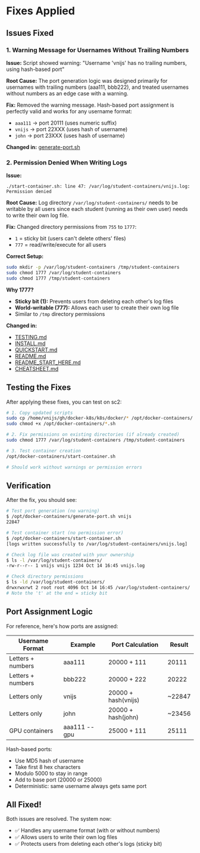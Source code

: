 # Fixes Applied

## Issues Fixed

### 1. Warning Message for Usernames Without Trailing Numbers

**Issue:**
Script showed warning: "Username 'vnijs' has no trailing numbers, using hash-based port"

**Root Cause:**
The port generation logic was designed primarily for usernames with trailing numbers (aaa111, bbb222), and treated usernames without numbers as an edge case with a warning.

**Fix:**
Removed the warning message. Hash-based port assignment is perfectly valid and works for any username format:
- `aaa111` → port 20111 (uses numeric suffix)
- `vnijs` → port 22XXX (uses hash of username)
- `john` → port 23XXX (uses hash of username)

**Changed in:** [generate-port.sh](generate-port.sh:33)

### 2. Permission Denied When Writing Logs

**Issue:**
```
./start-container.sh: line 47: /var/log/student-containers/vnijs.log: Permission denied
```

**Root Cause:**
Log directory `/var/log/student-containers/` needs to be writable by all users since each student (running as their own user) needs to write their own log file.

**Fix:**
Changed directory permissions from `755` to `1777`:
- `1` = sticky bit (users can't delete others' files)
- `777` = read/write/execute for all users

**Correct Setup:**
```bash
sudo mkdir -p /var/log/student-containers /tmp/student-containers
sudo chmod 1777 /var/log/student-containers
sudo chmod 1777 /tmp/student-containers
```

**Why 1777?**
- **Sticky bit (1):** Prevents users from deleting each other's log files
- **World-writable (777):** Allows each user to create their own log file
- Similar to `/tmp` directory permissions

**Changed in:**
- [TESTING.md](TESTING.md:72)
- [INSTALL.md](INSTALL.md:28)
- [QUICKSTART.md](QUICKSTART.md:23-24)
- [README.md](README.md:68)
- [README_START_HERE.md](README_START_HERE.md:110)
- [CHEATSHEET.md](CHEATSHEET.md:19)

## Testing the Fixes

After applying these fixes, you can test on sc2:

```bash
# 1. Copy updated scripts
sudo cp /home/vnijs/gh/docker-k8s/k8s/docker/* /opt/docker-containers/
sudo chmod +x /opt/docker-containers/*.sh

# 2. Fix permissions on existing directories (if already created)
sudo chmod 1777 /var/log/student-containers /tmp/student-containers

# 3. Test container creation
/opt/docker-containers/start-container.sh

# Should work without warnings or permission errors
```

## Verification

After the fix, you should see:

```bash
# Test port generation (no warning)
$ /opt/docker-containers/generate-port.sh vnijs
22847

# Test container start (no permission error)
$ /opt/docker-containers/start-container.sh
[logs written successfully to /var/log/student-containers/vnijs.log]

# Check log file was created with your ownership
$ ls -l /var/log/student-containers/
-rw-r--r-- 1 vnijs vnijs 1234 Oct 14 16:45 vnijs.log

# Check directory permissions
$ ls -ld /var/log/student-containers/
drwxrwxrwt 2 root root 4096 Oct 14 16:45 /var/log/student-containers/
# Note the 't' at the end = sticky bit
```

## Port Assignment Logic

For reference, here's how ports are assigned:

| Username Format | Example | Port Calculation | Result |
|----------------|---------|------------------|--------|
| Letters + numbers | aaa111 | 20000 + 111 | 20111 |
| Letters + numbers | bbb222 | 20000 + 222 | 20222 |
| Letters only | vnijs | 20000 + hash(vnijs) | ~22847 |
| Letters only | john | 20000 + hash(john) | ~23456 |
| GPU containers | aaa111 --gpu | 25000 + 111 | 25111 |

Hash-based ports:
- Use MD5 hash of username
- Take first 8 hex characters
- Modulo 5000 to stay in range
- Add to base port (20000 or 25000)
- Deterministic: same username always gets same port

## All Fixed!

Both issues are resolved. The system now:
- ✅ Handles any username format (with or without numbers)
- ✅ Allows users to write their own log files
- ✅ Protects users from deleting each other's logs (sticky bit)
